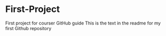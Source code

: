# First-Project
First project for courser GitHub guide
This is the text in the readme for my first Github repository
